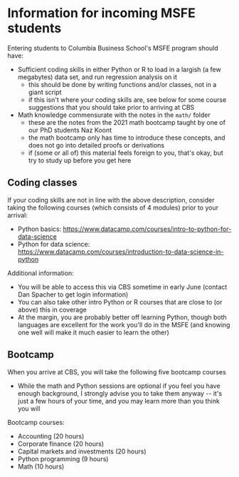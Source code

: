 # Information for incoming MSFE students
Entering students to Columbia Business School's MSFE program should have:
* Sufficient coding skills in either Python or R to load in a largish (a few megabytes) data set, and run regression analysis on it
  * this should be done by writing functions and/or classes, not in a giant script
  * if this isn't where your coding skills are, see below for some course suggestions that you should take prior to arriving at CBS
* Math knowledge commensurate with the notes in the `math/` folder
  * these are the notes from the 2021 math bootcamp taught by one of our PhD students Naz Koont
  * the math bootcamp only has time to introduce these concepts, and does not go into detailed proofs or derivations
  * if (some or all of) this material feels foreign to you, that's okay, but try to study up before you get here

## Coding classes
If your coding skills are not in line with the above description, consider taking the following courses (which consists of 4 modules) prior to your arrival:
* Python basics: https://www.datacamp.com/courses/intro-to-python-for-data-science
* Python for data science: https://www.datacamp.com/courses/introduction-to-data-science-in-python

Additional information:
* You will be able to access this via CBS sometime in early June (contact Dan Spacher to get login information)
* You can also take other intro Python or R courses that are close to (or above) this in coverage
* At the margin, you are probably better off learning Python, though both languages are excellent for the work you'll do in the MSFE (and knowing one well will make it much easier to learn the other)

## Bootcamp
When you arrive at CBS, you will take the following five bootcamp courses
* While the math and Python sessions are optional if you feel you have enough background, I strongly advise you to take them anyway -- it's just a few hours of your time, and you may learn more than you think you will

Bootcamp courses:
* Accounting (20 hours)
* Corporate finance (20 hours)
* Capital markets and investments (20 hours)
* Python programming (9 hours)
* Math (10 hours)
